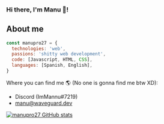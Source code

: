 ### Hi there, I'm Manu 👋!

## About me
```js
const manupro27 = {
  technologies: 'web',
  passions: 'shitty web development',
  code: [Javascript, HTML, CSS],
  languages: [Spanish, English],
}
```

Where you can find me 🌎 (No one is gonna find me btw XD):
 - Discord (ImMannu#7219)
 - manu@waveguard.dev

[![manupro27 GitHub stats](https://github-readme-stats.vercel.app/api?username=manupro27&show_icons=true&theme=merko&count_private=true)]()


